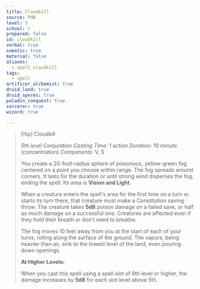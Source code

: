 ```yaml
---
title: Cloudkill
source: PHB
level: 5
school: C
prepared: false
id: cloudkill
verbal: true
somatic: true
material: false
aliases:
  - spell_cloudkill
tags:
  - spell
artificer_alchemist: true
druid_land: true
druid_spores: true
paladin_conquest: true
sorcerer: true
wizard: true

---
```

>[!tip] Cloudkill
>
> *5th level Conjuration*
> *Casting Time:* 1 action
> *Duration:* 10 minute (concentration)
> *Components:* V, S
>
>You create a 20-foot-radius sphere of poisonous, yellow-green fog centered on a point you choose within range. The fog spreads around corners. It lasts for the duration or until strong wind disperses the fog, ending the spell. Its area is **Vision and Light**.
>
>When a creature enters the spell's area for the first time on a turn or starts its turn there, that creature must make a Constitution saving throw. The creature takes **5d8** poison damage on a failed save, or half as much damage on a successful one. Creatures are affected even if they hold their breath or don't need to breathe.
>
>The fog moves 10 feet away from you at the start of each of your turns, rolling along the surface of the ground. The vapors, being heavier than air, sink to the lowest level of the land, even pouring down openings.
>
>**At Higher Levels:**
>
>When you cast this spell using a spell slot of 6th level or higher, the damage increases by **5d8** for each slot level above 5th.
>

